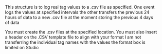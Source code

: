 This structure is to log real tag values to a .csv file as specified.
One event logs the values at specified intervals
the other transfers the previous 24 hours of data to a new .csv file at the moment storing the previous 4 days of data


You must create the .csv files at the specified location.
You must also insert a header on the .CSV template file to align with your format I am not transferring the individual tag names with the values the format box is limited on Studio
